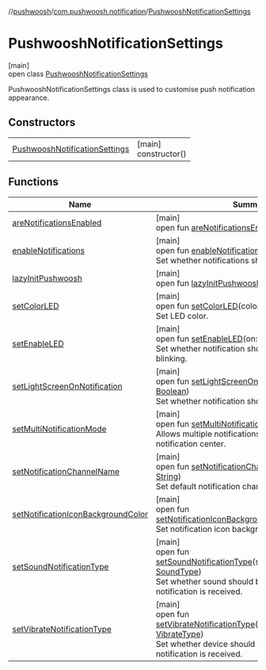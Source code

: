 //[pushwoosh](../../../index.md)/[com.pushwoosh.notification](../index.md)/[PushwooshNotificationSettings](index.md)

# PushwooshNotificationSettings

[main]\
open class [PushwooshNotificationSettings](index.md)

PushwooshNotificationSettings class is used to customise push notification appearance.

## Constructors

| | |
|---|---|
| [PushwooshNotificationSettings](-pushwoosh-notification-settings.md) | [main]<br>constructor() |

## Functions

| Name | Summary |
|---|---|
| [areNotificationsEnabled](are-notifications-enabled.md) | [main]<br>open fun [areNotificationsEnabled](are-notifications-enabled.md)(): [Boolean](https://kotlinlang.org/api/latest/jvm/stdlib/kotlin-stdlib/kotlin/-boolean/index.html) |
| [enableNotifications](enable-notifications.md) | [main]<br>open fun [enableNotifications](enable-notifications.md)(on: [Boolean](https://kotlinlang.org/api/latest/jvm/stdlib/kotlin-stdlib/kotlin/-boolean/index.html))<br>Set whether notifications should be enabled |
| [lazyInitPushwoosh](lazy-init-pushwoosh.md) | [main]<br>open fun [lazyInitPushwoosh](lazy-init-pushwoosh.md)(context: Context) |
| [setColorLED](set-color-l-e-d.md) | [main]<br>open fun [setColorLED](set-color-l-e-d.md)(color: [Int](https://kotlinlang.org/api/latest/jvm/stdlib/kotlin-stdlib/kotlin/-int/index.html))<br>Set LED color. |
| [setEnableLED](set-enable-l-e-d.md) | [main]<br>open fun [setEnableLED](set-enable-l-e-d.md)(on: [Boolean](https://kotlinlang.org/api/latest/jvm/stdlib/kotlin-stdlib/kotlin/-boolean/index.html))<br>Set whether notification should cause LED blinking. |
| [setLightScreenOnNotification](set-light-screen-on-notification.md) | [main]<br>open fun [setLightScreenOnNotification](set-light-screen-on-notification.md)(on: [Boolean](https://kotlinlang.org/api/latest/jvm/stdlib/kotlin-stdlib/kotlin/-boolean/index.html))<br>Set whether notification should unlock screen. |
| [setMultiNotificationMode](set-multi-notification-mode.md) | [main]<br>open fun [setMultiNotificationMode](set-multi-notification-mode.md)(on: [Boolean](https://kotlinlang.org/api/latest/jvm/stdlib/kotlin-stdlib/kotlin/-boolean/index.html))<br>Allows multiple notifications to be displayed in notification center. |
| [setNotificationChannelName](set-notification-channel-name.md) | [main]<br>open fun [setNotificationChannelName](set-notification-channel-name.md)(name: [String](https://developer.android.com/reference/kotlin/java/lang/String.html))<br>Set default notification channel name for API 26 |
| [setNotificationIconBackgroundColor](set-notification-icon-background-color.md) | [main]<br>open fun [setNotificationIconBackgroundColor](set-notification-icon-background-color.md)(color: [Int](https://kotlinlang.org/api/latest/jvm/stdlib/kotlin-stdlib/kotlin/-int/index.html))<br>Set notification icon background color |
| [setSoundNotificationType](set-sound-notification-type.md) | [main]<br>open fun [setSoundNotificationType](set-sound-notification-type.md)(soundNotificationType: [SoundType](../-sound-type/index.md))<br>Set whether sound should be played when notification is received. |
| [setVibrateNotificationType](set-vibrate-notification-type.md) | [main]<br>open fun [setVibrateNotificationType](set-vibrate-notification-type.md)(vibrateNotificationType: [VibrateType](../-vibrate-type/index.md))<br>Set whether device should vibrate when notification is received. |
